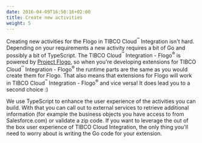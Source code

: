 ```yaml
---
date: 2016-04-09T16:50:16+02:00
title: Create new activities
weight: 5
---
```


Creating new activities for the Flogo in TIBCO Cloud<sup>&trade;</sup> Integration isn't hard. Depending on your requirements a new activity requires a bit of Go and possibly a bit of TypeScript. The TIBCO Cloud<sup>&trade;</sup> Integration - Flogo<sup>&reg;</sup> is powered by [Project Flogo](https://flogo.io), so when you're developing extensions for TIBCO Cloud<sup>&trade;</sup> Integration - Flogo<sup>&reg;</sup> the runtime parts are the same as you would create them for Flogo. That also means that extensions for Flogo will work in TIBCO Cloud<sup>&trade;</sup> Integration - Flogo<sup>&reg;</sup> and vice versa! It does lead you to a second choice :)

We use TypeScript to enhance the user experience of the activities you can build. With that you can call out to external services to retrieve additional information (for example the business objects you have access to from Salesforce.com) or validate a zip code. If you want to leverage the out of the box user experience of TIBCO Cloud Integration, the only thing you'll need to worry about is writing the Go code for your extension.
